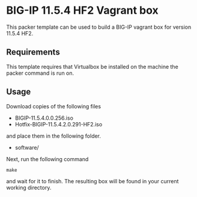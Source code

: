 # BIG-IP 11.5.4 HF2 Vagrant box

This packer template can be used to build a BIG-IP vagrant box for version
11.5.4 HF2.

## Requirements

This template requires that Virtualbox be installed on the machine the packer
command is run on.

## Usage

Download copies of the following files

  * BIGIP-11.5.4.0.0.256.iso
  * Hotfix-BIGIP-11.5.4.2.0.291-HF2.iso

and place them in the following folder.

  * software/

Next, run the following command

    make

and wait for it to finish. The resulting box will be found in your current
working directory.
